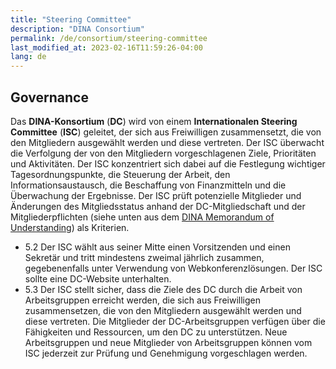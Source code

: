 ```yaml
---
title: "Steering Committee"
description: "DINA Consortium"
permalink: /de/consortium/steering-committee
last_modified_at: 2023-02-16T11:59:26-04:00
lang: de
---
```


Governance
----------

Das **DINA-Konsortium** (**DC**) wird von einem **Internationalen Steering Committee** (**ISC**) geleitet, der sich aus Freiwilligen zusammensetzt, die von den Mitgliedern ausgewählt werden und diese vertreten. Der ISC überwacht die Verfolgung der von den Mitgliedern vorgeschlagenen Ziele, Prioritäten und Aktivitäten. Der ISC konzentriert sich dabei auf die Festlegung wichtiger Tagesordnungspunkte, die Steuerung der Arbeit, den Informationsaustausch, die Beschaffung von Finanzmitteln und die Überwachung der Ergebnisse. Der ISC prüft potenzielle Mitglieder und Änderungen des Mitgliedsstatus anhand der DC-Mitgliedschaft und der Mitgliederpflichten (siehe unten aus dem [DINA Memorandum of Understanding](https://github.com/user-attachments/files/16746934/DINA__MoU.pdf)) als Kriterien.

- 5.2 Der ISC wählt aus seiner Mitte einen Vorsitzenden und einen Sekretär und tritt mindestens zweimal jährlich zusammen, gegebenenfalls unter Verwendung von Webkonferenzlösungen. Der ISC sollte eine DC-Website unterhalten.
- 5.3 Der ISC stellt sicher, dass die Ziele des DC durch die Arbeit von Arbeitsgruppen erreicht werden, die sich aus Freiwilligen zusammensetzen, die von den Mitgliedern ausgewählt werden und diese vertreten. Die Mitglieder der DC-Arbeitsgruppen verfügen über die Fähigkeiten und Ressourcen, um den DC zu unterstützen. Neue Arbeitsgruppen und neue Mitglieder von Arbeitsgruppen können vom ISC jederzeit zur Prüfung und Genehmigung vorgeschlagen werden.